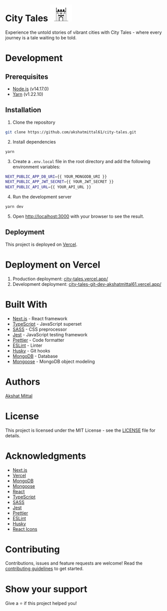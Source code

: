 # City Tales ![Favicon](./public/vectors/favicon.svg)

Experience the untold stories of vibrant cities with City Tales - where every journey is a tale waiting to be told.

# Development

## Prerequisites

- [Node.js](https://nodejs.org/en/) (v14.17.0)
- [Yarn](https://classic.yarnpkg.com/en/docs/install/#mac-stable) (v1.22.10)

## Installation

1. Clone the repository

```bash
git clone https://github.com/akshatmittal61/city-tales.git
```

2. Install dependencies

```bash
yarn
```

3. Create a `.env.local` file in the root directory and add the following environment variables:

```bash
NEXT_PUBLIC_APP_DB_URI={{ YOUR_MONGODB_URI }}
NEXT_PUBLIC_APP_JWT_SECRET={{ YOUR_JWT_SECRET }}
NEXT_PUBLIC_API_URL={{ YOUR_API_URL }}
```

4. Run the development server

```bash
yarn dev
```

5. Open [http://localhost:3000](http://localhost:3000) with your browser to see the result.

## Deployment

This project is deployed on [Vercel](https://vercel.com/).

# Deployment on Vercel
1. Production deployment: [city-tales.vercel.app/](https://city-tales.vercel.app/)
2. Development deployment: [city-tales-git-dev-akshatmittal61.vercel.app/](https://city-tales-git-dev-akshatmittal61.vercel.app/)
# Built With

- [Next.js](https://nextjs.org/) - React framework
- [TypeScript](https://www.typescriptlang.org/) - JavaScript superset
- [SASS](https://sass-lang.com/) - CSS preprocessor
- [Jest](https://jestjs.io/) - JavaScript testing framework
- [Prettier](https://prettier.io/) - Code formatter
- [ESLint](https://eslint.org/) - Linter
- [Husky](https://typicode.github.io/husky/#/) - Git hooks
- [MongoDB](https://www.mongodb.com/) - Database
- [Mongoose](https://mongoosejs.com/) - MongoDB object modeling

# Authors
[Akshat Mittal](https://akshatmittal61.vercel.app/)

# License
This project is licensed under the MIT License - see the [LICENSE](LICENSE) file for details.

# Acknowledgments
- [Next.js](https://nextjs.org/)
- [Vercel](https://vercel.com/)
- [MongoDB](https://www.mongodb.com/)
- [Mongoose](https://mongoosejs.com/)
- [React](https://reactjs.org/)
- [TypeScript](https://www.typescriptlang.org/)
- [SASS](https://sass-lang.com/)
- [Jest](https://jestjs.io/)
- [Prettier](https://prettier.io/)
- [ESLint](https://eslint.org/)
- [Husky](https://typicode.github.io/husky/#/)
- [React Icons](https://react-icons.github.io/react-icons/)

# Contributing
Contributions, issues and feature requests are welcome!
Read the [contributing guidelines](CONTRIBUTING.md) to get started.

# Show your support
Give a ⭐️ if this project helped you!
